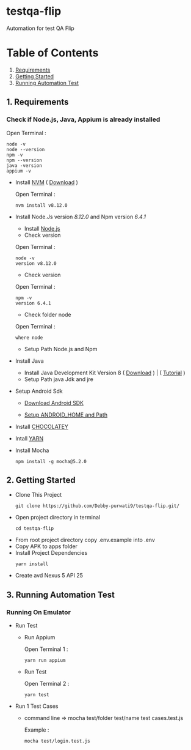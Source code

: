 # testqa-flip
Automation for test QA Flip



# Table of Contents
1. [Requirements](#1-Requirements)
2. [Getting Started](#2-getting-started)
3. [Running Automation Test](#3-running-automation-test)

## 1. Requirements

### Check if Node.js, Java, Appium is already installed
  Open Terminal :

    node -v   
    node --version
    npm -v
    npm --version
    java -version
    appium -v

* Install [NVM](https://github.com/coreybutler/nvm-windows) ( [Download](https://github.com/coreybutler/nvm-windows/releases/download/1.1.7/nvm-setup.zip) )

  Open Terminal :
    ```
    nvm install v8.12.0
    ```

* Install Node.Js version *8.12.0* and Npm version *6.4.1*
  *  Install [Node.js](https://nodejs.org/download/release/v8.12.0/)
  *  Check version  

    Open Terminal :

    ```
    node -v
    version v8.12.0
    ```
  *  Check version  

    Open Terminal :

    ```
    npm -v 
    version 6.4.1
    ```
  *  Check folder node 

    Open Terminal :

    ```
    where node
    ```
  *  Setup Path Node.js and Npm 

* Install Java 
    * Install Java Development Kit Version 8 ( [Download](https://www.oracle.com/technetwork/java/javase/downloads/jdk8-downloads-2133151.html) ) | ( [Tutorial](https://www.youtube.com/watch?v=LlLRjFptXAY) )
    * Setup Path java Jdk and jre

* Setup Android Sdk

    * [Download Android SDK](https://dl.google.com/android/repository/sdk-tools-windows-4333796.zip)

    * [Setup ANDROID_HOME and Path](http://www.automationtestinghub.com/setup-android-environment-variables/)    

* Install [CHOCOLATEY](https://chocolatey.org/install)

* Intall [YARN](https://yarnpkg.com/en/docs/install#windows-stable)

* Install Mocha 
    ```
    npm install -g mocha@5.2.0
    ```    

## 2. Getting Started

* Clone This Project
  ```
  git clone https://github.com/Debby-purwati9/testqa-flip.git/
  ```
* Open project directory in terminal
  ```
  cd testqa-flip
  ```
* From root project directory copy .env.example into .env  
* Copy APK  to apps folder
* Install Project Dependencies
  ```
  yarn install
  ```
* Create avd Nexus 5 API 25 

## 3. Running Automation Test

### Running On Emulator 
* Run Test 
    * Run Appium

        Open Terminal 1 : 
        ```
        yarn run appium
        ````
    * Run Test

        Open Terminal 2 :
        ```
        yarn test
        ```
* Run 1 Test Cases
    * command line =>  mocha test/folder test/name test cases.test.js

        Example :
        ```
        mocha test/login.test.js
        ```
